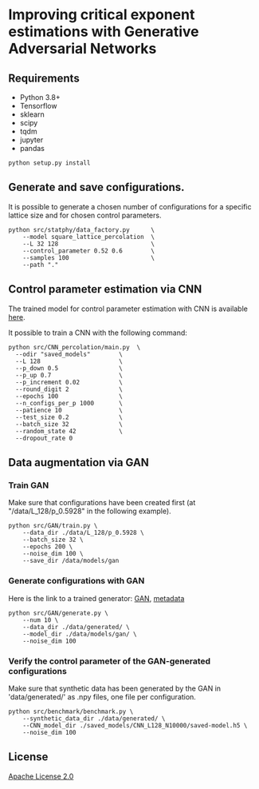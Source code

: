 # Improving critical exponent estimations with Generative Adversarial Networks

## Requirements

* Python 3.8+
* Tensorflow
* sklearn
* scipy
* tqdm
* jupyter
* pandas

```shell
python setup.py install
```

## Generate and save configurations.

It is possible to generate a chosen number of configurations for a specific lattice size and for chosen control parameters.

```shell
python src/statphy/data_factory.py      \
    --model square_lattice_percolation  \
    --L 32 128                          \
    --control_parameter 0.52 0.6        \
    --samples 100                       \
    --path "."
```

## Control parameter estimation via CNN

The trained model for control parameter estimation with CNN is available [here](https://drive.google.com/file/d/1672V_ZPCHSVUohgRHw1nHLROkyo8_rJI/view?usp=sharing).

It possible to train a CNN with the following command:

 ```shell
python src/CNN_percolation/main.py  \
   --odir "saved_models"        \
   --L 128                      \
   --p_down 0.5                 \
   --p_up 0.7                   \
   --p_increment 0.02           \
   --round_digit 2              \
   --epochs 100                 \
   --n_configs_per_p 1000       \
   --patience 10                \
   --test_size 0.2              \
   --batch_size 32              \
   --random_state 42            \
   --dropout_rate 0          
 ```

## Data augmentation via GAN

### Train GAN

Make sure that configurations have been created first (at "/data/L_128/p_0.5928" in the following example).

```shell
python src/GAN/train.py \
    --data_dir ./data/L_128/p_0.5928 \
    --batch_size 32 \
    --epochs 200 \
    --noise_dim 100 \
    --save_dir /data/models/gan
``` 

### Generate configurations with GAN

Here is the link to a trained generator:
[GAN](https://drive.google.com/file/d/1kfpgoXJTj8s2v96tVL6XtkmiBmWDpG61/view?usp=sharing),
[metadata](https://drive.google.com/file/d/1qIOxPaLd-ORYZdoDV5iOw6wvp3AIoeg-/view?usp=sharing)

```shell
python src/GAN/generate.py \
    --num 10 \
    --data_dir ./data/generated/ \
    --model_dir ./data/models/gan/ \
    --noise_dim 100
```

### Verify the control parameter of the GAN-generated configurations

Make sure that synthetic data has been generated by the GAN in 'data/generated/' as .npy files, one file per configuration.

```shell
python src/benchmark/benchmark.py \
    --synthetic_data_dir ./data/generated/ \
    --CNN_model_dir ./saved_models/CNN_L128_N10000/saved-model.h5 \
    --noise_dim 100
```

## License
[Apache License 2.0](https://github.com/bisonai/mobilenetv3-tensorflow/blob/master/LICENSE)
